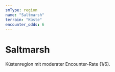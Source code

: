 ```yaml
---
smType: region
name: "Saltmarsh"
terrain: "Küste"
encounter_odds: 6
---
```


# Saltmarsh
Küstenregion mit moderater Encounter-Rate (1/6).

